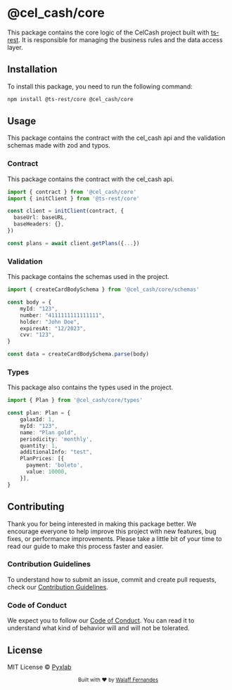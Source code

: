# @cel_cash/core

This package contains the core logic of the CelCash project built with [ts-rest]("https://ts-rest.com/docs/intro"). It is responsible for managing the business rules and the data access layer.

## Installation

To install this package, you need to run the following command:

```bash
npm install @ts-rest/core @cel_cash/core
```

## Usage

This package contains the contract with the cel_cash api and the validation schemas made with zod and typos.

### Contract

This package contains the contract with the cel_cash api.

```typescript
import { contract } from '@cel_cash/core'
import { initClient } from '@ts-rest/core'

const client = initClient(contract, {
  baseUrl: baseURL,
  baseHeaders: {},
})

const plans = await client.getPlans({...})
```

### Validation

This package contains the schemas used in the project.

```typescript
import { createCardBodySchema } from '@cel_cash/core/schemas'

const body = {
    myId: "123",
    number: "4111111111111111",
    holder: "John Doe",
    expiresAt: "12/2023",
    cvv: "123",
}

const data = createCardBodySchema.parse(body)
```

### Types

This package also contains the types used in the project.

```typescript
import { Plan } from '@cel_cash/core/types'

const plan: Plan = {
    galaxId: 1,
    myId: "123",
    name: "Plan gold",
    periodicity: 'monthly',
    quantity: 1,
    additionalInfo: "test",
    PlanPrices: [{
      payment: 'boleto',
      value: 10000,
    }],
}
```

## Contributing

Thank you for being interested in making this package better. We encourage everyone to help improve this project with new features, bug fixes, or performance improvements. Please take a little bit of your time to read our guide to make this process faster and easier.

### Contribution Guidelines

To understand how to submit an issue, commit and create pull requests, check our [Contribution Guidelines](/.github/CONTRIBUTING.md).

### Code of Conduct

We expect you to follow our [Code of Conduct](/.github/CODE_OF_CONDUCT.md). You can read it to understand what kind of behavior will and will not be tolerated.

## License

MIT License © [Pyxlab](https://github.com/Pyxlab)

<div align="center">
  <sub>Built with ❤︎ by <a href="https://github.com/lncitador">Walaff Fernandes</a>
</div>
